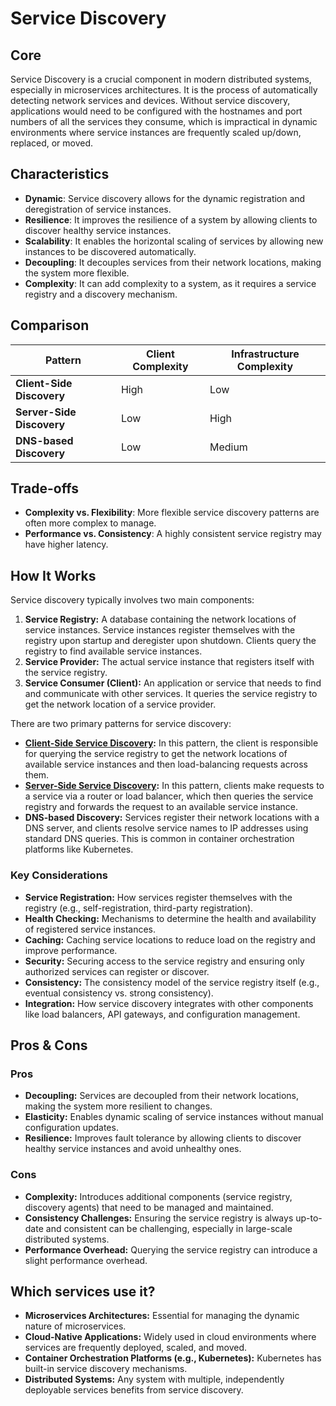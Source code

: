 # Service Discovery

## Core

Service Discovery is a crucial component in modern distributed systems, especially in microservices architectures. It is the process of automatically detecting network services and devices. Without service discovery, applications would need to be configured with the hostnames and port numbers of all the services they consume, which is impractical in dynamic environments where service instances are frequently scaled up/down, replaced, or moved.

## Characteristics

- **Dynamic**: Service discovery allows for the dynamic registration and deregistration of service instances.
- **Resilience**: It improves the resilience of a system by allowing clients to discover healthy service instances.
- **Scalability**: It enables the horizontal scaling of services by allowing new instances to be discovered automatically.
- **Decoupling**: It decouples services from their network locations, making the system more flexible.
- **Complexity**: It can add complexity to a system, as it requires a service registry and a discovery mechanism.

## Comparison

| Pattern | Client Complexity | Infrastructure Complexity |
|---|---|---|
| **Client-Side Discovery** | High | Low |
| **Server-Side Discovery** | Low | High |
| **DNS-based Discovery** | Low | Medium |

## Trade-offs

- **Complexity vs. Flexibility**: More flexible service discovery patterns are often more complex to manage.
- **Performance vs. Consistency**: A highly consistent service registry may have higher latency.

## How It Works

Service discovery typically involves two main components:

1.  **Service Registry:** A database containing the network locations of service instances. Service instances register themselves with the registry upon startup and deregister upon shutdown. Clients query the registry to find available service instances.
2.  **Service Provider:** The actual service instance that registers itself with the service registry.
3.  **Service Consumer (Client):** An application or service that needs to find and communicate with other services. It queries the service registry to get the network location of a service provider.

There are two primary patterns for service discovery:

-   **[Client-Side Service Discovery](./client-side-discovery/README.md):** In this pattern, the client is responsible for querying the service registry to get the network locations of available service instances and then load-balancing requests across them.
-   **[Server-Side Service Discovery](./server-side-discovery/README.md):** In this pattern, clients make requests to a service via a router or load balancer, which then queries the service registry and forwards the request to an available service instance.
-   **DNS-based Discovery:** Services register their network locations with a DNS server, and clients resolve service names to IP addresses using standard DNS queries. This is common in container orchestration platforms like Kubernetes.

### Key Considerations

-   **Service Registration:** How services register themselves with the registry (e.g., self-registration, third-party registration).
-   **Health Checking:** Mechanisms to determine the health and availability of registered service instances.
-   **Caching:** Caching service locations to reduce load on the registry and improve performance.
-   **Security:** Securing access to the service registry and ensuring only authorized services can register or discover.
-   **Consistency:** The consistency model of the service registry itself (e.g., eventual consistency vs. strong consistency).
-   **Integration:** How service discovery integrates with other components like load balancers, API gateways, and configuration management.

## Pros & Cons

### Pros

-   **Decoupling:** Services are decoupled from their network locations, making the system more resilient to changes.
-   **Elasticity:** Enables dynamic scaling of service instances without manual configuration updates.
-   **Resilience:** Improves fault tolerance by allowing clients to discover healthy service instances and avoid unhealthy ones.

### Cons

-   **Complexity:** Introduces additional components (service registry, discovery agents) that need to be managed and maintained.
-   **Consistency Challenges:** Ensuring the service registry is always up-to-date and consistent can be challenging, especially in large-scale distributed systems.
-   **Performance Overhead:** Querying the service registry can introduce a slight performance overhead.

## Which services use it?

-   **Microservices Architectures:** Essential for managing the dynamic nature of microservices.
-   **Cloud-Native Applications:** Widely used in cloud environments where services are frequently deployed, scaled, and moved.
-   **Container Orchestration Platforms (e.g., Kubernetes):** Kubernetes has built-in service discovery mechanisms.
-   **Distributed Systems:** Any system with multiple, independently deployable services benefits from service discovery.
